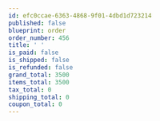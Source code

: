 ```yaml
---
id: efc0ccae-6363-4868-9f01-4dbd1d723214
published: false
blueprint: order
order_number: 456
title: ' '
is_paid: false
is_shipped: false
is_refunded: false
grand_total: 3500
items_total: 3500
tax_total: 0
shipping_total: 0
coupon_total: 0
---
```

